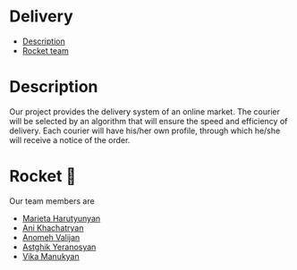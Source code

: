 # Delivery
* [Description](#Description)
* [Rocket team](#Rocket)

# Description

Our project provides the delivery system of an online market. The courier will be selected by an algorithm that will ensure the speed and efficiency of delivery. 
Each courier will have his/her own profile, through which he/she will receive a notice of the order.

# Rocket :rocket:

Our team members are
* [Marieta Harutyunyan](https://github.com/marietachabbie)
* [Ani Khachatryan](https://github.com/ani-khachatryan)
* [Anomeh Valijan](https://github.com/anome-vj)
* [Astghik Yeranosyan](https://github.com/AstghikY)
* [Vika Manukyan](https://github.com/Vika-Manukyan)
